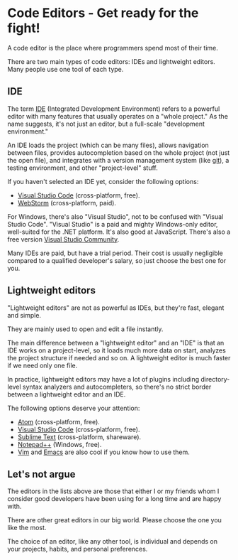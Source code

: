 # Code Editors - Get ready for the fight!

A code editor is the place where programmers spend most of their time.

There are two main types of code editors: IDEs and lightweight editors. Many people use one tool of each type.

## IDE

The term [IDE](https://en.wikipedia.org/wiki/Integrated_development_environment) \(Integrated Development Environment\) refers to a powerful editor with many features that usually operates on a "whole project." As the name suggests, it's not just an editor, but a full-scale "development environment."

An IDE loads the project \(which can be many files\), allows navigation between files, provides autocompletion based on the whole project \(not just the open file\), and integrates with a version management system \(like [git](https://git-scm.com/)\), a testing environment, and other "project-level" stuff.

If you haven't selected an IDE yet, consider the following options:

* [Visual Studio Code](https://code.visualstudio.com/) \(cross-platform, free\).
* [WebStorm](http://www.jetbrains.com/webstorm/) \(cross-platform, paid\).

For Windows, there's also "Visual Studio", not to be confused with "Visual Studio Code". "Visual Studio" is a paid and mighty Windows-only editor, well-suited for the .NET platform. It's also good at JavaScript. There's also a free version [Visual Studio Community](https://www.visualstudio.com/vs/community/).

Many IDEs are paid, but have a trial period. Their cost is usually negligible compared to a qualified developer's salary, so just choose the best one for you.

## Lightweight editors

"Lightweight editors" are not as powerful as IDEs, but they're fast, elegant and simple.

They are mainly used to open and edit a file instantly.

The main difference between a "lightweight editor" and an "IDE" is that an IDE works on a project-level, so it loads much more data on start, analyzes the project structure if needed and so on. A lightweight editor is much faster if we need only one file.

In practice, lightweight editors may have a lot of plugins including directory-level syntax analyzers and autocompleters, so there's no strict border between a lightweight editor and an IDE.

The following options deserve your attention:

* [Atom](https://atom.io/) \(cross-platform, free\).
* [Visual Studio Code](https://code.visualstudio.com/) \(cross-platform, free\).
* [Sublime Text](http://www.sublimetext.com) \(cross-platform, shareware\).
* [Notepad++](https://notepad-plus-plus.org/) \(Windows, free\).
* [Vim](http://www.vim.org/) and [Emacs](https://www.gnu.org/software/emacs/) are also cool if you know how to use them.

## Let's not argue

The editors in the lists above are those that either I or my friends whom I consider good developers have been using for a long time and are happy with.

There are other great editors in our big world. Please choose the one you like the most.

The choice of an editor, like any other tool, is individual and depends on your projects, habits, and personal preferences.


